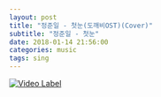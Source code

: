 ```yaml
---
layout: post
title: "정준일 - 첫눈(도깨비OST)(Cover)"
subtitle: "정준일 - 첫눈"
date: 2018-01-14 21:56:00
categories: music
tags: sing
---
```






[![Video Label](http://img.youtube.com/vi/watch?v=xSmDCQZHQvk/0.jpg)](https://www.youtube.com/watch?v=xSmDCQZHQvk) 